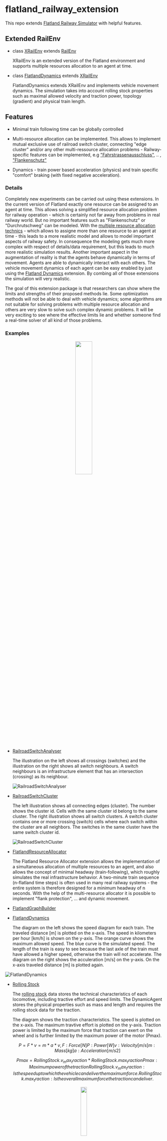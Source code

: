 # flatland_railway_extension
This repo extends [Flatland Railway Simulator](https://gitlab.aicrowd.com/flatland/flatland) with helpful features.  

## Extended RailEnv  
- class [XRailEnv](https://github.com/aiAdrian/flatland_railway_extension/blob/master/flatland_extensions/environment_extensions/XRailEnv.py) extends [RailEnv](https://gitlab.aicrowd.com/flatland/flatland/-/blob/master/flatland/envs/rail_env.py#L36)
  
  XRailEnv is an extended version of the Flatland environment and supports multiple resources allocation to an agent at time.

- class [FlatlandDynamics](https://github.com/aiAdrian/flatland_railway_extension/blob/master/flatland_extensions/environment_extensions/FlatlandDynamics.py) extends [XRailEnv](https://github.com/aiAdrian/flatland_railway_extension/blob/master/flatland_extensions/environment_extensions/XRailEnv.py)

  FlatlandDynamics extends XRailEnv and implements vehicle movement dynamics. The simulation takes into account rolling stock properties such as maximal allowed velocity and traction power, topology (gradient) and physical train length.

## Features
- Minimal train following time can be globally controlled 
- Multi-resource allocation can be implemented. This allows to implement mutual exclusive use of railroad switch cluster, connecting "edge cluster" and/or any other multi-ressource allocation problems - Railway-specific features can be implemented, e.g  ["Fahrstrassenausschluss"](https://de.wikipedia.org/wiki/Fahrstra%C3%9Fe), .. , ["Flankenschutz"](https://de.wikipedia.org/wiki/Fahrstra%C3%9Fe#Flankenschutz) 
 
- Dynamics - train power based acceleration (physics) and train specific "comfort" braking (with fixed negative acceleration).

### Details
Completely new experiments can be carried out using these extensions. In the current version of Flatland exactly one resource can be assigned to an agent at time. This allows solving a simplified resource allocation problem for railway operation - which is certainly not far away from problems in real railway world. But no important features such as "Flankenschutz" or "Durchrutschweg" can be modeled. With the [multiple resource allocation technics](https://github.com/aiAdrian/flatland_railway_extension/blob/master/flatland_extensions/environment_extensions/FlatlandResourceAllocator.py) - which allows to assigne more than one resource to an agent at time - this leads to a more realistic model and allows to model important aspects of railway safety. In consequence the modeling gets much more complex with respect of details/data requirement, but this leads to much more realistic simulation results. Another important aspect in the augmentation of reality is that the agents behave dynamically in terms of movement. Agents are able to dynamically interact with each others. The vehicle movement dynamics of each agent can be easy enabled by just using the [Flatland Dynamics](https://github.com/aiAdrian/flatland_railway_extension/blob/master/flatland_extensions/environment_extensions/FlatlandDynamics.py) extension. By combing all of those extensions the simulation will very realistic.

The goal of this extension package is that researchers can show where the limits and strengths of their proposed methods lie. Some optimization methods will not be able to deal with vehicle dynamics; some algorithms are not suitable for solving problems with multiple resource allocation and others are very slow to solve such complex dynamic problems. It will be very exciting to see where the effective limits lie and whether someone find a real-time solver of all kind of those problems.

### Examples
<p align="center" width="100%">
    <img width="33%" src="https://raw.githubusercontent.com/aiAdrian/flatland_railway_extension/master/images/flatland_scenario.png"> 
</p>


- [RailroadSwitchAnalyser](https://github.com/aiAdrian/flatland_railway_extension/blob/master/flatland_extensions/RailroadSwitchAnalyser.py)
  
  The illustration on the left shows all crossings (switches) and the illustration on the right shows all switch neighbours. A switch neighbours is an infrastructure element that has an intersection (crossing) as its neighbour.
  
  ![RailroadSwitchAnalyser](https://raw.githubusercontent.com/aiAdrian/flatland_railway_extension/master/images/RailroadSwitchAnalyser.png "RailroadSwitchAnalyser")


- [RailroadSwitchCluster](https://github.com/aiAdrian/flatland_railway_extension/blob/master/flatland_extensions/utils/FlatlandDynamicsRenderer.py)
  
  The left illustration shows all connecting edges (cluster). The number shows the cluster id. Cells with the same cluster id belong to the same cluster. The right illustration shows all switch clusters. A switch cluster contains one or more crossing (switch) cells where each switch within the cluster are all neighbors. The switches in the same cluster have the same switch cluster id. 
  
  ![RailroadSwitchCluster](https://raw.githubusercontent.com/aiAdrian/flatland_railway_extension/master/images/RailroadSwitchCluster.png "RailroadSwitchCluster")

- [FlatlandResourceAllocator](https://github.com/aiAdrian/flatland_railway_extension/blob/master/flatland_extensions/environment_extensions/FlatlandResourceAllocator.py)

   The Flatland Resource Allocator extension allows the implementation of a simultaneous allocation of multiple resources to an agent, and also allows the concept of minimal headway (train-following), which roughly simulates the real infrastructure behavior. A two-minute train sequence (n-flatland time steps) is often used in many real railway systems - the entire system is therefore designed for a minimum headway of n seconds. With the help of the multi-resource allocator it is possible to implement "flank protection", ... and dynamic movement.
   
   
- [FlatlandGraphBuilder](https://github.com/aiAdrian/flatland_railway_extension/blob/master/flatland_extensions/FlatlandGraphBuilder.py)
 

- [FlatlandDynamics](https://github.com/aiAdrian/flatland_railway_extension/blob/master/flatland_extensions/environment_extensions/FlatlandDynamics.py)
  
  The diagram on the left shows the speed diagram for each train. The traveled distance [m] is plotted on the x-axis. The speed in kilometers per hour [km/h] is shown on the y-axis. The orange curve shows the maximum allowed speed. The blue curve is the simulated speed. The length of the train is easy to see because the last axle of the train must have allowed a higher speed, otherwise the train will not accelerate. The diagram on the right shows the acculeration [m/s] on the y-axis.  On the x-axis traveled distance [m] is plotted again.

 ![FlatlandDynamics](https://github.com/aiAdrian/flatland_railway_extension/blob/master/images/FlatlandDynamics.png "FlatlandDynamics")


- [Rolling Stock](https://github.com/aiAdrian/flatland_railway_extension/blob/master/flatland_extensions/environment_extensions/RollingStock.py)
  
  The [rolling stock](https://en.wikipedia.org/wiki/Rolling_stock) data stores the technical characteristics of each locomotive, including tractive effort and speed limits. The DynamicAgent stores the physical properties such as mass and length and requires the rolling stock data for the traction.
  
  The diagram shows the traction characteristics. The speed is plotted on the x-axis. The maximum travtive effort is plotted on the y-axis. Traction power is limited by the maximum force that traction can exert on the wheel and is further limited by the maximum power of the motor (Pmax).
  

  ```math
    P = F * v = m * a * v, 
       F : Force [N]
       P : Power [W]
       v : Velocity [m/s]
       m : Mass [kg] 
       a : Acceleration [m/s2]
  ```

  ```math
    Pmax = RollingStock.v_max_traction * RollingStock.max_traction
       Pmax : Maximum power of the traction 
       RollingStock.v_max_traction : Is the speed up to which the vehicle can deliver the maximum force.
       RollingStock.max_traction : Is the overall maximum force the traction can deliver.
  ```
 

<p align="center" width="100%">
    <img width="20%" src="https://github.com/aiAdrian/flatland_railway_extension/blob/master/images/FlatlandDynamics_RollingStock_tractive_effort.png "> 
</p>

- [FlatlandDynamicsRendering](https://github.com/aiAdrian/flatland_railway_extension/blob/master/flatland_extensions/utils/FlatlandDynamicsRenderer.py)
  
  Resources colored orange, red or black are occupied by the train. Orange indicates a resource reserved for the train but not required by either the braking distance or the physical train. Red or black resources are security related. Black is the physical train and red resources are needed for braking. The physical train can occupy more than one cell since the train length can be greater than the length of the underlaying cell. In the visualization, however, a train that would fit into one cell can also take up more than one cell if part of the train is in the next cell and part is still in the current one. Green resources are still occupied. They are intended to approximately simulate the time required to handle all security elements - they represents the minimal train following time. 
  
  ![FlatlandDynamicsRendering](https://github.com/aiAdrian/flatland_railway_extension/blob/master/images/FlatlandDynamicsRendering.png "FlatlandDynamicsRendering")
The Example is showing a moving block based simulation. The rendering is done with FlatlandDynamicsRenderer.


  
## Working code 
- [Google coLab notebook - Recife export](https://github.com/aiAdrian/flatland_railway_extension/blob/master/Flatland_recife.ipynb)
- [Google coLab notebook - Simulation with multi-resource reservation](https://github.com/aiAdrian/flatland_railway_extension/blob/master/Flatland_Resource_Allocation.ipynb)
- [Google coLab notebook - Flatland dynamics](https://github.com/aiAdrian/flatland_railway_extension/blob/master/Flatland_Dynamics.ipynb)


## Links 
[Flatland Challenge](https://www.aicrowd.com/search?utf8=%E2%9C%93&q=flatland)

[Flatland introduction](https://flatland.aicrowd.com/getting-started/env.html)

[Nagel-Schrekenberg-Model](https://en.wikipedia.org/wiki/Nagel%E2%80%93Schreckenberg_model)


##### Information  
The initial implementation is authored by Adrian Egli's (aiAdrian) [neurips2020 flatland challenge solution (submission)](https://gitlab.aicrowd.com/adrian_egli/neurips2020-flatland-starter-kit)

##### Permission to use  
If you use this or any idea out of this code for/in any academic publication - you must credit the authors. No commerical use allowed.
